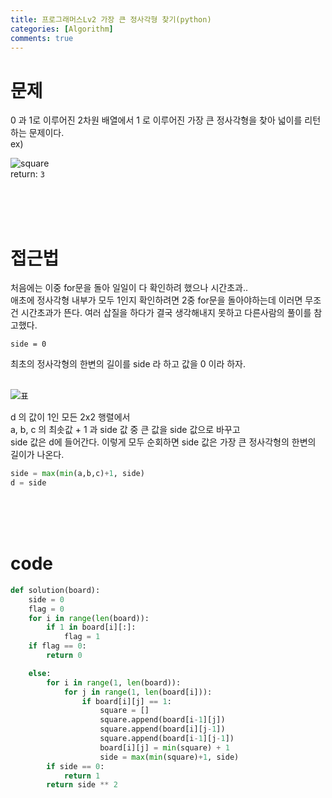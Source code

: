 ```yaml
---
title: 프로그래머스Lv2 가장 큰 정사각형 찾기(python)
categories: [Algorithm]
comments: true
---
```

# 문제 
0 과 1로 이루어진 2차원 배열에서 1 로 이루어진 가장 큰 정사각형을 찾아 넓이를 리턴하는 문제이다.  
ex)  

![square](https://user-images.githubusercontent.com/54730375/94380905-54784600-0172-11eb-8552-e934c90de264.PNG)  
return: `3`

<br/>
<br/>
<br/>

# 접근법  

처음에는 이중 for문을 돌아 일일이 다 확인하려 했으나 시간초과..  
애초에 정사각형 내부가 모두 1인지 확인하려면 2중 for문을 돌아야하는데 이러면 무조건 시간초과가 뜬다. 여러 삽질을 하다가 결국 생각해내지 못하고 다른사람의 풀이를 참고했다.  
```
side = 0
```
최초의 정사각형의 한변의 길이를 side 라 하고 값을 0 이라 하자.  
<br/>

![표](https://user-images.githubusercontent.com/54730375/94382379-61e3ff00-0177-11eb-9f3b-aaeaab91fcab.PNG)  

d 의 값이 1인 모든 2x2 행렬에서   
a, b, c 의 최솟값 + 1 과 side 값 중 큰 값을 side 값으로 바꾸고  
side 값은 d에 들어간다.
이렇게 모두 순회하면 side 값은 가장 큰 정사각형의 한변의 길이가 나온다.
```python
side = max(min(a,b,c)+1, side)
d = side
```

<br/>
<br/>
<br/>  

# code  
```python
def solution(board):
    side = 0
    flag = 0
    for i in range(len(board)):
        if 1 in board[i][:]:
            flag = 1
    if flag == 0:
        return 0

    else:
        for i in range(1, len(board)):
            for j in range(1, len(board[i])):
                if board[i][j] == 1:
                    square = []
                    square.append(board[i-1][j])
                    square.append(board[i][j-1])
                    square.append(board[i-1][j-1])
                    board[i][j] = min(square) + 1
                    side = max(min(square)+1, side)
        if side == 0:
            return 1
        return side ** 2
```

<br/>
<br/>
<br/>   


